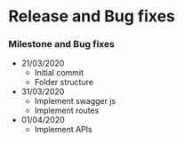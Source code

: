 # Release and Bug fixes 

### Milestone and Bug fixes

- 21/03/2020
  - Initial commit 
  - Folder structure 
- 31/03/2020
  - Implement swagger js 
  - Implement routes 
- 01/04/2020
  - Implement APIs